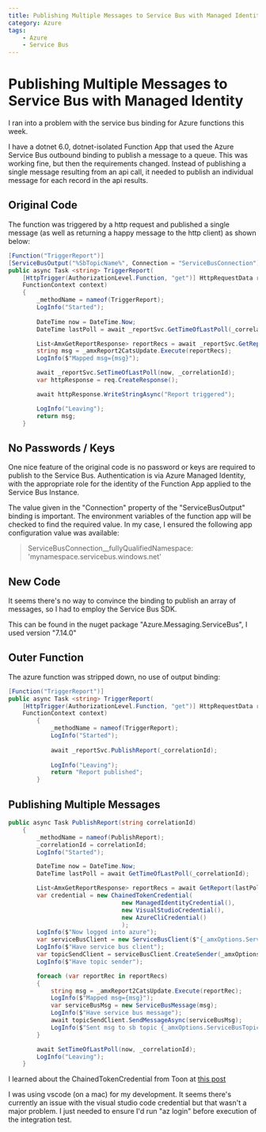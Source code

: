 ```yaml
---
title: Publishing Multiple Messages to Service Bus with Managed Identity
category: Azure
tags:
    - Azure
    - Service Bus
---
```

# Publishing Multiple Messages to Service Bus with Managed Identity
I ran into a problem with the service bus binding for Azure functions this week.

I have a dotnet 6.0, dotnet-isolated Function App that used the Azure Service Bus outbound binding to publish a message to a queue. This was working fine, but then the requirements changed. Instead of publishing a single message resulting from an api call, it needed to publish an individual message for each record in the api results.

## Original Code
The function was triggered by a http request and published a single message (as well as returning a happy message to the http client) as shown below:

````cs 
[Function("TriggerReport")]
[ServiceBusOutput("%SbTopicName%", Connection = "ServiceBusConnection")]
public async Task <string> TriggerReport(
    [HttpTrigger(AuthorizationLevel.Function, "get")] HttpRequestData req,
    FunctionContext context) 
    {
        _methodName = nameof(TriggerReport);
        LogInfo("Started");
        
        DateTime now = DateTime.Now;
        DateTime lastPoll = await _reportSvc.GetTimeOfLastPoll(_correlationId);

        List<AmxGetReportResponse> reportRecs = await _reportSvc.GetReport(lastPoll, _correlationId);
        string msg = _amxReport2CatsUpdate.Execute(reportRecs);
        LogInfo($"Mapped msg={msg}");

        await _reportSvc.SetTimeOfLastPoll(now, _correlationId);
        var httpResponse = req.CreateResponse();

        await httpResponse.WriteStringAsync("Report triggered");

        LogInfo("Leaving");
        return msg;
    }
````

## No Passwords / Keys
One nice feature of the original code is no password or keys are required to publish to the Service Bus. Authentication is via Azure Managed Identity, with the appropriate role for the identity of the Function App applied to the Service Bus Instance.

The value given in the "Connection" property of the "ServiceBusOutput" binding is important. The environment variables of the function app will be checked to find the required value. In my case, I ensured the following app configuration value was available:

> ServiceBusConnection__fullyQualifiedNamespace: 'mynamespace.servicebus.windows.net'

## New Code
It seems there's no way to convince the binding to publish an array of messages, so I had to employ the Service Bus SDK. 

This can be found in the nuget package "Azure.Messaging.ServiceBus", I used version "7.14.0"

## Outer Function
The azure function was stripped down, no use of output binding:

````cs
[Function("TriggerReport")]
public async Task <string> TriggerReport(
    [HttpTrigger(AuthorizationLevel.Function, "get")] HttpRequestData req,
    FunctionContext context) 
        {
            _methodName = nameof(TriggerReport);
            LogInfo("Started");
            
            await _reportSvc.PublishReport(_correlationId);   
             
            LogInfo("Leaving");
            return "Report published";
        }
````

## Publishing Multiple Messages

````cs
public async Task PublishReport(string correlationId)
    {
        _methodName = nameof(PublishReport);
        _correlationId = correlationId;
        LogInfo("Started");

        DateTime now = DateTime.Now;
        DateTime lastPoll = await GetTimeOfLastPoll(_correlationId);

        List<AmxGetReportResponse> reportRecs = await GetReport(lastPoll, _correlationId);
        var credential = new ChainedTokenCredential(
                                new ManagedIdentityCredential(),
                                new VisualStudioCredential(),
                                new AzureCliCredential()
                                );
        LogInfo($"Now logged into azure");
        var serviceBusClient = new ServiceBusClient($"{_amxOptions.ServiceBusNamespace}.servicebus.windows.net", credential);
        LogInfo($"Have service bus client");
        var topicSendClient = serviceBusClient.CreateSender(_amxOptions.ServiceBusTopicName);
        LogInfo($"Have topic sender");

        foreach (var reportRec in reportRecs)
        {
            string msg = _amxReport2CatsUpdate.Execute(reportRec);
            LogInfo($"Mapped msg={msg}");
            var serviceBusMsg = new ServiceBusMessage(msg);
            LogInfo($"Have service bus message");
            await topicSendClient.SendMessageAsync(serviceBusMsg);
            LogInfo($"Sent msg to sb topic {_amxOptions.ServiceBusTopicName}: {msg}");
        }

        await SetTimeOfLastPoll(now, _correlationId);
        LogInfo("Leaving");
    }
````

I learned about the ChainedTokenCredential from Toon at [this post](https://yourazurecoach.com/2020/08/13/managed-identity-simplified-with-the-new-azure-net-sdks/)

I was using vscode (on a mac) for my development. It seems there's currently an issue with the visual studio code credential but that wasn't a major problem. I just needed to ensure I'd run "az login" before execution of the integration test.
